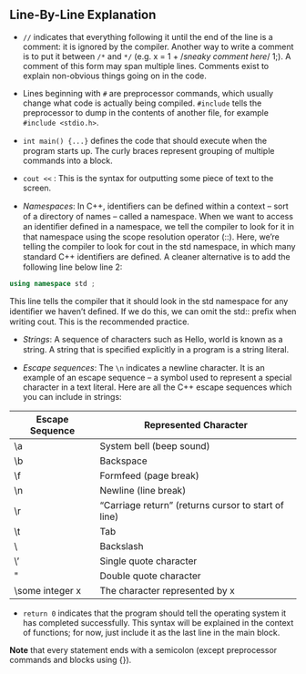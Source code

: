 ## Line-By-Line Explanation

- `//` indicates that everything following it until the end of the line is a comment: it is
ignored by the compiler. Another way to write a comment is to put it between `/*` and
`*/` (e.g. x = 1 + /*sneaky comment here*/ 1;). A comment of this form may span multiple lines. Comments exist to explain non-obvious things going on in the code.


- Lines beginning with `#` are preprocessor commands, which usually change what code
is actually being compiled. `#include` tells the preprocessor to dump in the contents of
another file, for example `#include <stdio.h>`.


- `int main() {...}` deﬁnes the code that should execute when the program starts up.
The curly braces represent grouping of multiple commands into a block.


-  `cout <<` : This is the syntax for outputting some piece of text to the screen.


- *Namespaces*: In C++, identiﬁers can be deﬁned within a context – sort of a directory of names – called a namespace. When we want to access an identiﬁer
deﬁned in a namespace, we tell the compiler to look for it in that namespace using the scope resolution operator (::). Here, we’re telling the compiler to look for cout in the std namespace, in which many standard C++ identiﬁers are deﬁned.  A cleaner alternative is to add the following line below line 2:
```cpp
using namespace std ;
```

This line tells the compiler that it should look in the std namespace for any identiﬁer we haven’t deﬁned. If we do this, we can omit the std:: preﬁx when writing cout. This is the recommended practice.

- *Strings*: A sequence of characters such as Hello, world is known as a string. A string that is speciﬁed explicitly in a program is a string literal.

- *Escape sequences*: The `\n` indicates a newline character. It is an example of an escape sequence – a symbol used to represent a special character in a text literal. Here are all the C++ escape sequences which you can include in strings:

|**Escape Sequence**| **Represented Character**|
|---|---|
|\a| System bell (beep sound) |
|\b| Backspace |
|\f |Formfeed (page break) |
|\n |Newline (line break)|
|\r |“Carriage return” (returns cursor to start of line) |
|\t |Tab |
|\\ |Backslash |
|\’ |Single quote character |
|\"| Double quote character |
|\some integer x| The character represented by x|

- `return 0` indicates that the program should tell the operating system it has completed
successfully. This syntax will be explained in the context of functions; for now, just
include it as the last line in the main block.

**Note** that every statement ends with a semicolon (except preprocessor commands and blocks
using {}).
